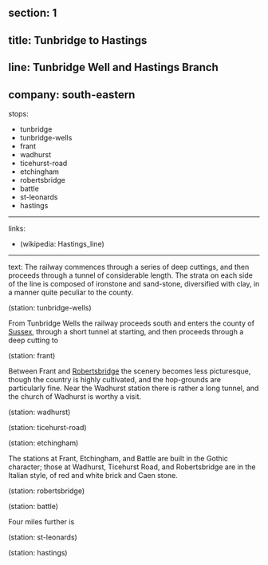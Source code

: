﻿section: 1
----
title: Tunbridge to Hastings
----
line: Tunbridge Well and Hastings Branch
----
company: south-eastern
----
stops:
- tunbridge
- tunbridge-wells
- frant
- wadhurst
- ticehurst-road
- etchingham
- robertsbridge
- battle
- st-leonards
- hastings
----
links:
- (wikipedia: Hastings_line)
----
text: The railway commences through a series of deep cuttings, and then proceeds through a tunnel of considerable length. The strata on each side of the line is composed of ironstone and sand-stone, diversified with clay, in a manner quite peculiar to the county.

(station: tunbridge-wells)

From Tunbridge Wells the railway proceeds south and enters the county of [Sussex](/places/england/sussex), through a short tunnel at starting, and then proceeds through a deep cutting to

(station: frant)

Between Frant and [Robertsbridge](/stations/robertsbridge) the scenery becomes less picturesque, though the country is highly cultivated, and the hop-grounds are particularly fine. Near the Wadhurst station there is rather a long tunnel, and the church of Wadhurst is worthy a visit.

(station: wadhurst)

(station: ticehurst-road)

(station: etchingham)

The stations at Frant, Etchingham, and Battle are built in the Gothic character; those at Wadhurst, Ticehurst Road, and Robertsbridge are in the Italian style, of red and white brick and Caen stone.

(station: robertsbridge)

(station: battle)

Four miles further is

(station: st-leonards)

(station: hastings)
